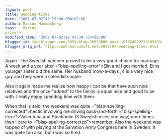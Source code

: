 ```yaml
---
layout: post
title: Wedding-times
date: '2007-07-02T12:27:00.000+02:00'
author: Marcus Hammarberg
tags: - Marcus
private
modified_time: '2007-07-02T12:47:30.754+02:00'
blogger_id: tag:blogger.com,1999:blog-36533086.post-1070240297241995034
blogger_orig_url: http://www.marcusoft.net/2007/07/wedding-times.html
---
```


Again - the Swedish summer proved to be a very good choice for
marriage. A week and a year after <span>="blsp-spelling-error">Elin</span> and I got married, <span
id="SPELLING_ERROR_1" class="blsp-spelling-error">Elins</span> younger
sister did the same. Her husband (now-a-days ;)) is a very nice guy and
they were a splendid couple.

Also it again made me realize how happy i can be that have such nice
relatives and the once "added" to the family is equal nice and good to
be with. I really enjoy spending time with them.

When that is said; the weekend was quite <span>="blsp-spelling-corrected">hectic</span> involving me driving
back-and-forth <span>="blsp-spelling-error">Vallentuna</span> and Stockholm (3 <span
id="SPELLING_ERROR_4" class="blsp-spelling-corrected">Swedish</span>
miles one way) more times than i care to <span>="blsp-spelling-corrected">remember</span>. Also the weekend was
topped of with playing at the Salvation Army Congress here in Sweden. It
was quite fun also, but i was so tired...
